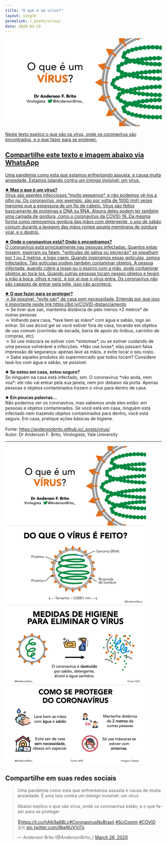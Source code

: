 ```yaml
---
title: "O que é um vírus?"
layout: single
permalink: /_posts/virus/
date: 2020-03-25
---
```


<a href="https://bit.ly/COVID-virus"><img src="/assets/images/virus-cover.png" width="700">

Neste texto explico o que são os vírus, onde os coronavírus são encontrados, e o que fazer para se proteger.

## Compartilhe este texto e imagem abaixo via WhatsApp

Uma pandemia como esta que estamos enfrentando assusta, e causa muita ansiedade. Estamos lutando contra um inimigo invisível: um vírus.


✹ **Mas o que é um vírus?**<br />
Vírus são agentes infecciosos \*muito pequenos\*, e não podemos vê-los a olho nu. Os coronavírus, por exemplo, são por volta de 1000 (mil) vezes menores que a espessura de um fio de cabelo. Vírus são feitos basicamente de proteínas e DNA ou RNA. Alguns deles podem ter também uma camada de gordura, como o coronavírus da COVID-19. Da mesma forma como removemos gordura das mãos com detergente, o uso de sabão comum durante a lavagem das mãos rompe aquela membrana de gordura viral, e o destrói.

✹ **Onde o coronavírus está? Onde o encontramos?**<br />
O coronavírus está principalmente nas pessoas infectadas. Quantos estas tossem, espirram ou falam, \*gotículas de saliva ou secreção\* se espalham por 1 ou 2 metros, e logo caem. Quando inspiramos essas gotículas, somos infectados. Tais gotículas podem também contaminar objetos. A pessoa infectada, quando cobre a tosse ou o espirro com a mão, pode contaminar objetos ao tocá-los. Quando outras pessoas tocam nesses objetos e levam a mão à boca, olhos e nariz, é por aí que o vírus entra. Os coronavírus não são capazes de entrar pela pele, isso não acontece.

✹ **O que fazer para se proteger?**<br />
→ Se possível, \*evite sair\* de casa sem necessidade. Entenda por que isso é importante neste link <https://bit.ly/COVID-distanciamento><br />
→ Se tiver que sair, mantenha distância de pelo menos \*2 metros\* de outras pessoas<br />
→ Voltando para casa, \*lave bem as mãos\* com água e sabão, logo ao entrar. Só use álcool gel se você estiver fora de casa, tocando em objetos de uso comum (corrimão de escada, barra de apoio do ônibus, carrinho de compras, etc).<br />
→ Só use máscara se estiver com \*sintomas\*, ou se estiver cuidando de uma pessoa vulnerável a infecções. \*Não use luvas\*, elas passam falsa impressão de segurança: apenas lave as mãos, e evite tocar o seu rosto.<br />
→ Sabe aqueles produtos do supermercado que todos tocam? Considere lavá-los com água e sabão, se possível.

✹ **Se estou em casa, estou seguro?**<br />
Se ninguém na casa está infectado, sim. O coronavírus \*não anda, nem voa\*: ele não vai entrar pela sua janela, nem por debaixo da porta. Apenas pessoas e objetos contaminados trazem o vírus para dentro de casa.

✹ **Em poucas palavras...**<br />
Não podemos ver os coronavírus, mas sabemos onde eles estão: em pessoas e objetos contaminados. Se você está em casa, ninguém está infectado nem trazendo objetos contaminados para dentro, você está seguro. Em casa, pratique ações básicas de higiene.<br />
<br />
Fonte: <https://andersonbrito.github.io/_posts/virus/><br>
Autor: Dr Anderson F. Brito, Virologista, Yale University

***

<img src="/assets/images/virus-zap.png">


## Compartilhe em suas redes sociais
<blockquote class="twitter-tweet"><p lang="pt" dir="ltr">Uma pandemia como esta que enfrentamos assusta e causa de muita ansiedade. É uma luta contra um inimigo invisível: um vírus<br><br>Abaixo explico o que são vírus, onde os coronavírus estão, e o que fazer para se proteger<br><br>🔗<a href="https://t.co/hAIk9a6BLc">https://t.co/hAIk9a6BLc</a><a href="https://twitter.com/hashtag/Coronav%C3%ADrusNoBrasil?src=hash&amp;ref_src=twsrc%5Etfw">#CoronavírusNoBrasil</a> <a href="https://twitter.com/hashtag/SciComm?src=hash&amp;ref_src=twsrc%5Etfw">#SciComm</a> <a href="https://twitter.com/hashtag/COVID?src=hash&amp;ref_src=twsrc%5Etfw">#COVID</a>🇧🇷 <a href="https://t.co/9keNUVVi7x">pic.twitter.com/9keNUVVi7x</a></p>&mdash; Anderson Brito (@AndersonBrito_) <a href="https://twitter.com/AndersonBrito_/status/1242979188526796800?ref_src=twsrc%5Etfw">March 26, 2020</a></blockquote> <script async src="https://platform.twitter.com/widgets.js" charset="utf-8"></script>
